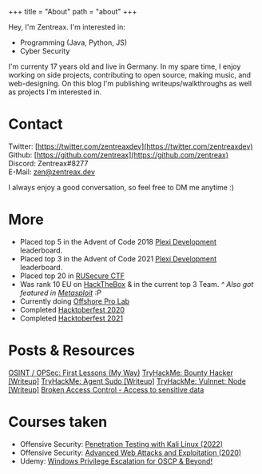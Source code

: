 +++
title = "About"
path = "about"
+++

Hey, I'm Zentreax. I'm interested in:
- Programming (Java, Python, JS)
- Cyber Security 

I'm currenty 17 years old and live in Germany. In my spare time, I enjoy working on side projects, contributing to open source, making music, and web-designing. On this blog I'm publishing writeups/walkthroughs as well as projects I'm interested in.

# Contact

Twitter: [https://twitter.com/zentreaxdev](https://twitter.com/zentreaxdev) <br />
Github: [https://github.com/zentreax](https://github.com/zentreax) <br />
Discord: Zentreax#8277 <br />
E-Mail: zen@zentreax.dev <br />

I always enjoy a good conversation, so feel free to DM me anytime :)

# More
- Placed top 5 in the Advent of Code 2018 [Plexi Development](https://discord.gg/plexidev) leaderboard.
- Placed top 3 in the Advent of Code 2021 [Plexi Development](https://discord.gg/plexidev) leaderboard.
- Placed top 20 in [RUSecure CTF](https://rusecurectf.radford.edu/)
- Was rank 10 EU on [HackTheBox](https://hackthebox.com/) & in the current top 3 Team.
*^ Also got featured in [Metasploit](https://www.metasploit.com/) :P*
- Currently doing [Offshore Pro Lab](https://www.hackthebox.com/hacker/pro-labs)
- Completed [Hacktoberfest 2020](https://hacktoberfest.digitalocean.com/)
- Completed [Hacktoberfest 2021](https://hacktoberfest.digitalocean.com/)

# Posts & Resources
[OSINT / OPSec: First Lessons (My Way)](https://0x00sec.org/t/osint-opsec-first-lessons-my-way/16633)
[TryHackMe: Bounty Hacker [Writeup]](https://zentreax.medium.com/tryhackme-bounty-hacker-writeup-f828230d1866)
[TryHackMe: Agent Sudo [Writeup]](https://zentreax.medium.com/tryhackme-agent-sudo-writeup-74e79473e2da)
[TryHackMe: Vulnnet: Node [Writeup]](https://zentreax.medium.com/tryhackme-vulnnet-node-writeup-59a06d553152)
[Broken Access Control - Access to sensitive data](https://twitter.com/zentreaxdev/status/1319720001457324038)

# Courses taken
- Offensive Security: [ Penetration Testing with Kali Linux (2022)](https://www.offensive-security.com/pwk-oscp/)
- Offensive Security: [Advanced Web Attacks and Exploitation (2020)](https://www.offensive-security.com/awae-oswe/)
- Udemy: [Windows Privilege Escalation for OSCP & Beyond!](https://www.udemy.com/course/windows-privilege-escalation/)